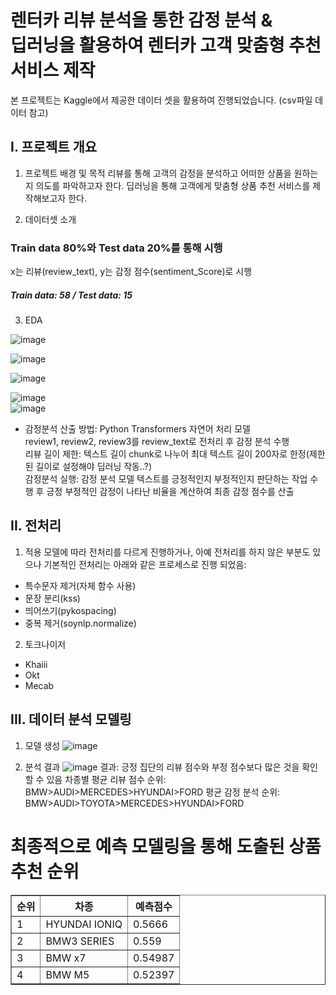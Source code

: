 렌터카 리뷰 분석을 통한 감정 분석 & <br>
딥러닝을 활용하여 렌터카 고객 맞춤형 추천 서비스 제작
========================================
본 프로젝트는 Kaggle에서 제공한 데이터 셋을 활용하여 진행되었습니다. (csv파일 데이터 참고)


I. 프로젝트 개요
----------------
1. 프로젝트 배경 및 목적
리뷰를 통해 고객의 감정을 분석하고 어떠한 상품을 원하는지 의도를 파악하고자 한다. 
딥러닝을 통해 고객에게 맞춤형 상품 추천 서비스를 제작해보고자 한다. 
  
2. 데이터셋 소개
 ### Train data 80%와 Test data 20%를 통해 시행 
  x는 리뷰(review_text), y는 감정 점수(sentiment_Score)로 시행
  ##### Train data: 58 / Test data: 15
  
3. EDA

![image](https://github.com/user-attachments/assets/88f7ec43-5885-43f6-abab-11cda475e6a2)


![image](https://github.com/user-attachments/assets/5f46431d-f26e-4322-ba86-b1cc6cf62667)


![image](https://github.com/user-attachments/assets/233ecf7d-ed50-45d3-bf1e-ae3e0aa3c2aa)


![image](https://github.com/user-attachments/assets/3b869321-1292-4bce-9f86-6afdd318c086)<br>
![image](https://github.com/user-attachments/assets/dd4fb044-1dc1-4a19-8993-6e8d78bae9e0)

* 감정분석
산출 방법: Python Transformers 자연어 처리 모델<br>
review1, review2, review3를 review_text로 전처리 후 감정 분석 수행<br>
리뷰 길이 제한: 텍스트 길이 chunk로 나누어 최대 텍스트 길이 200자로 한정(제한된 길이로 설정해야 딥러닝 작동..?)<br>
감정분석 실행: 감정 분석 모델 텍스트를 긍정적인지 부정적인지 판단하는 작업 수행 후 긍정 부정적인 감정이 나타난 비율을 계산하여 최종 감정 점수를 산출



II. 전처리
-----------
1. 적용 모델에 따라 전처리를 다르게 진행하거나, 아예 전처리를 하지 않은 부분도 있으나 기본적인 전처리는 아래와 같은 프로세스로 진행 되었음:
- 특수문자 제거(자체 함수 사용)
- 문장 분리(kss)
- 띄어쓰기(pykospacing)
- 중복 제거(soynlp.normalize)

2. 토크나이저
- Khaiii
- Okt
- Mecab

III. 데이터 분석 모델링
----------------
1. 모델 생성
![image](https://github.com/user-attachments/assets/7a239a18-efeb-4a6e-8a80-2740b544b213)

2. 분석 결과
![image](https://github.com/user-attachments/assets/8d503597-be8d-4214-9538-637fcd9baa93)
결과: 긍정 집단의 리뷰 점수와 부정 점수보다 많은 것을 확인할 수 있음
차종별 평균 리뷰 점수 순위: BMW>AUDI>MERCEDES>HYUNDAI>FORD
평균 감정 분석 순위: BMW>AUDI>TOYOTA>MERCEDES>HYUNDAI>FORD

<!DOCTYPE html>
<html lang="ko">
<head>
   <h1>최종적으로 예측 모델링을 통해 도출된 상품 추천 순위 </h1>
</head>
<body>
    <table border="1">
        <tr>
            <th>순위</th>
            <th>차종</th>
            <th>예측점수</th>
        </tr>
        <tr>
            <td>1</td>
            <td>HYUNDAI IONIQ</td>
            <td>0.5666</td>
        </tr>
        <tr>
            <td>2</td>
            <td>BMW3 SERIES</td>
            <td>0.559</td>
        </tr>
        <tr>
            <td>3</td>
            <td>BMW x7</td>
            <td>0.54987</td>
        </tr>
        <tr>
            <td>4</td>
            <td>BMW M5</td>
            <td>0.52397</td>
        </tr>
    </table>
</body>
</html>

